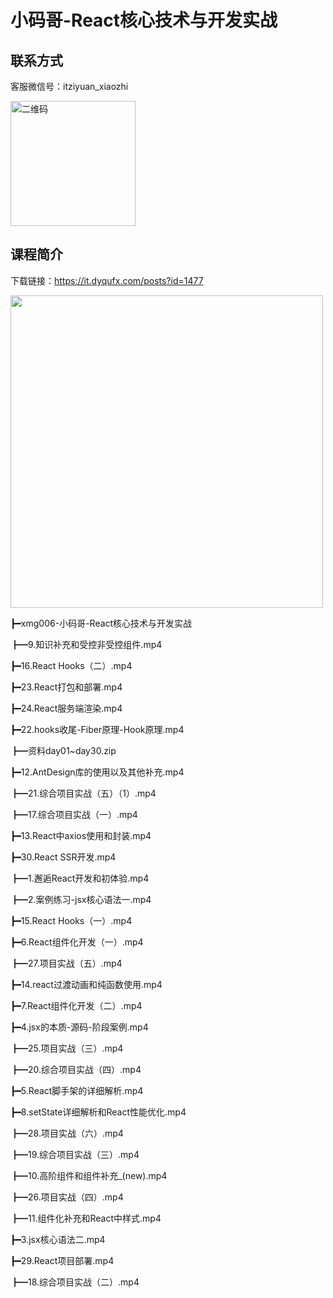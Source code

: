 # 小码哥-React核心技术与开发实战

## 联系方式

客服微信号：itziyuan_xiaozhi

<img src="https://ziyuanyun.oss-cn-guangzhou.aliyuncs.com/common/20240614073449/666b82192834a.jpg" width="200" height="200" alt="二维码">

## 课程简介

下载链接：https://it.dyqufx.com/posts?id=1477

<img src="https://ziyuanyun.oss-cn-guangzhou.aliyuncs.com/yun/20240515153944/664466c0d04b4.jpg" width="500" alt="">

  

 ┣━xmg006-小码哥-React核心技术与开发实战

 ┣━9.知识补充和受控非受控组件.mp4

 ┣━16.React Hooks（二）.mp4

 ┣━23.React打包和部署.mp4

 ┣━24.React服务端渲染.mp4

 ┣━22.hooks收尾-Fiber原理-Hook原理.mp4

 ┣━资料day01~day30.zip

 ┣━12.AntDesign库的使用以及其他补充.mp4

 ┣━21.综合项目实战（五）（1）.mp4

 ┣━17.综合项目实战（一）.mp4

 ┣━13.React中axios使用和封装.mp4

 ┣━30.React SSR开发.mp4

 ┣━1.邂逅React开发和初体验.mp4

 ┣━2.案例练习-jsx核心语法一.mp4

 ┣━15.React Hooks（一）.mp4

 ┣━6.React组件化开发（一）.mp4

 ┣━27.项目实战（五）.mp4

 ┣━14.react过渡动画和纯函数使用.mp4

 ┣━7.React组件化开发（二）.mp4

 ┣━4.jsx的本质-源码-阶段案例.mp4

 ┣━25.项目实战（三）.mp4

 ┣━20.综合项目实战（四）.mp4

 ┣━5.React脚手架的详细解析.mp4

 ┣━8.setState详细解析和React性能优化.mp4

 ┣━28.项目实战（六）.mp4

 ┣━19.综合项目实战（三）.mp4

 ┣━10.高阶组件和组件补充_(new).mp4

 ┣━26.项目实战（四）.mp4

 ┣━11.组件化补充和React中样式.mp4

 ┣━3.jsx核心语法二.mp4

 ┣━29.React项目部署.mp4

 ┣━18.综合项目实战（二）.mp4

 &nbsp;

 &nbsp;

 &nbsp;

 &nbsp;

  